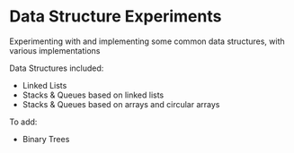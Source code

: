 # Data Structure Experiments
Experimenting with and implementing some common data structures, with various implementations

Data Structures included:
- Linked Lists
- Stacks & Queues based on linked lists
- Stacks & Queues based on arrays and circular arrays

To add:
- Binary Trees
